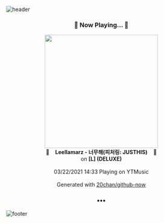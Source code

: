 ![header](https://capsule-render.vercel.app/api?type=wave&height=170&section=header&text=Hi.%20I'm%20SHIFT&fontColor=090707&fontAlignX=45&fontAlignY=65&fontSize=100)

<h3 align="center">🎵 Now Playing... 🎵</h3>
<p align="center">
  <a href="https://music.youtube.com/watch?v=P2w7AojKwlg">
    <img width="300" src="https://lh3.googleusercontent.com/BFCD6Jj70jcqb7ZAwyqGmfqARdU54zms61T88OR1qUCbiSvSF_jwMGKnF555suugJV_XgbAweo2KI619">
  </a>
  <br>
  🎵&nbsp&nbsp&nbsp <b>Leellamarz - 너무해(피처링: JUSTHIS)</b> &nbsp&nbsp&nbsp🎵
  <br>
  on <b>[L] (DELUXE)</b>
  
  <br />
  <br />
  03/22/2021 14:33 Playing on YTMusic
  <br />
  <br />
  Generated with <a href="https://github.com/20chan/github-now">20chan/github-now</a>
</p>

<h3 align="center">•••</h3>

![footer](https://capsule-render.vercel.app/api?type=wave&height=150&section=footer)
